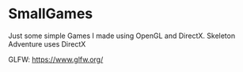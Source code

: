 # SmallGames
 Just some simple Games I made using OpenGL and DirectX.
 Skeleton Adventure uses DirectX

 GLFW: https://www.glfw.org/
